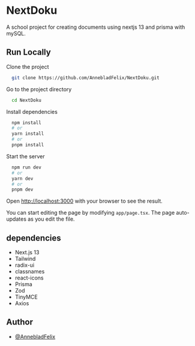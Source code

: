 # NextDoku

A school project for creating documents using nextjs 13 and prisma with mySQL. 

## Run Locally

Clone the project

```bash
  git clone https://github.com/AnnebladFelix/NextDoku.git
```

Go to the project directory

```bash
  cd NextDoku
```

Install dependencies

```bash
  npm install
  # or
  yarn install
  # or
  pnpm install
```

Start the server 

```bash
  npm run dev
  # or
  yarn dev
  # or
  pnpm dev
```

Open [http://localhost:3000](http://localhost:3000) with your browser to see the result.

You can start editing the page by modifying `app/page.tsx`. The page auto-updates as you edit the file.

## dependencies

- Next.js 13
- Tailwind
- radix-ui
- classnames
- react-icons
- Prisma
- Zod
- TinyMCE
- Axios

## Author

- [@AnnebladFelix](https://github.com/AnnebladFelix)
